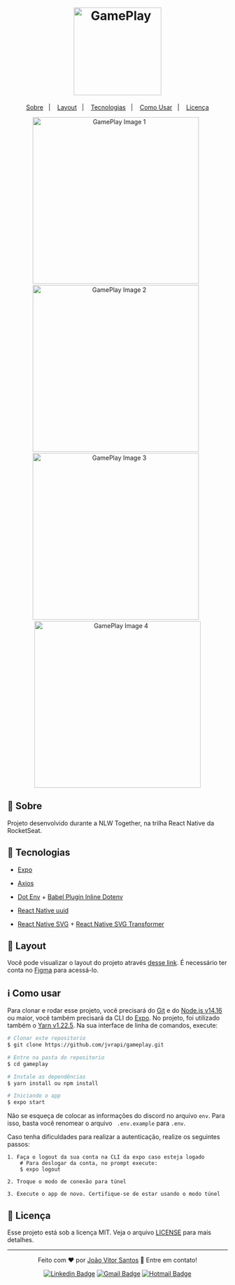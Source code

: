 <h1 align="center">
	<img src="https://user-images.githubusercontent.com/55202424/123529711-6834e680-d6c9-11eb-8fcf-511fec6854fb.png" alt="GamePlay" width="200"/>
</h1>
<p align="center">
  <a href="#open_book-sobre">Sobre</a>&nbsp;&nbsp;&nbsp;|&nbsp;&nbsp;&nbsp;
  <a href="#-layout">Layout</a>&nbsp;&nbsp;&nbsp;|&nbsp;&nbsp;&nbsp;
  <a href="#rocket-tecnologias">Tecnologias</a>&nbsp;&nbsp;&nbsp;|&nbsp;&nbsp;&nbsp;
  <a href="i-como-usar">Como Usar</a>&nbsp;&nbsp;&nbsp;|&nbsp;&nbsp;&nbsp;
  <a href="#memo-licença">Licença</a>
</p>

<div align="center">
	<img src="https://user-images.githubusercontent.com/55202424/123530694-b6e77e00-d6d3-11eb-9160-546ed64ded29.png" alt="GamePlay Image 1" height="380" />
	&nbsp;
	<img src="https://user-images.githubusercontent.com/55202424/123530695-bb139b80-d6d3-11eb-9b38-67330ada68c8.png" alt="GamePlay Image 2" height="380" />
	&nbsp;
	<img src="https://user-images.githubusercontent.com/55202424/123530698-c4046d00-d6d3-11eb-89ae-152b93157f71.png" alt="GamePlay Image 3" height="380" />
	&nbsp;
	<img src="https://user-images.githubusercontent.com/55202424/123530775-93710300-d6d4-11eb-948e-88bd7f04e6b6.png" alt="GamePlay Image 4" height="380" />
</div>


## :open_book: Sobre
Projeto desenvolvido durante a NLW Together, na trilha React Native da RocketSeat.


## :rocket: Tecnologias
- [Expo](https://docs.expo.io)

- [Axios](https://github.com/axios/axios)

- [Dot Env](https://github.com/motdotla/dotenv) + [Babel Plugin Inline Dotenv](https://github.com/brysgo/babel-plugin-inline-dotenv)

- [React Native uuid](https://github.com/eugenehp/react-native-uuid)

- [React Native SVG](https://github.com/react-native-svg/react-native-svg) + [React Native SVG Transformer](https://github.com/kristerkari/react-native-svg-transformer)

## 🔖 Layout

Você pode visualizar o layout do projeto através [desse link](https://www.figma.com/file/bT2L877FgoOWR1lF1f8iwH/GamePlay/duplicate). É necessário ter conta no [Figma](http://figma.com/) para acessá-lo.

## ℹ Como usar

Para clonar e rodar esse projeto, você precisará do [Git](https://git-scm.com) e do  [Node.js v14.16](https://nodejs.org) ou maior, você também precisará da CLI do [Expo](https://docs.expo.io). No projeto, foi utilizado também o [Yarn v1.22.5](https://yarnpkg.com). Na sua interface de linha de comandos, execute:

```bash
# Clonar este repositorio
$ git clone https://github.com/jvrapi/gameplay.git

# Entre na pasta do repositorio
$ cd gameplay

# Instale as dependências
$ yarn install ou npm install

# Iniciando o app
$ expo start

```

Não se esqueça de colocar as informações do discord no arquivo ```env```. Para isso, basta você renomear o arquivo ``` .env.example``` para ```.env```.

Caso tenha dificuldades para realizar a autenticação, realize os seguintes passos:

```
1. Faça o logout da sua conta na CLI da expo caso esteja logado
	# Para deslogar da conta, no prompt execute:
	$ expo logout

2. Troque o modo de conexão para túnel

3. Execute o app de novo. Certifique-se de estar usando o modo túnel
```

## :memo: Licença
Esse projeto está sob a licença MIT. Veja o arquivo [LICENSE](./LICENSE) para mais detalhes.

---


<div align="center">


Feito com  ❤ por [João Vitor Santos](https://github.com/jvrapi) 👋 Entre em contato!

[![Linkedin Badge](https://img.shields.io/badge/-João%20Vitor-blue?style=flat-square&logo=Linkedin&logoColor=white&link=https://www.linkedin.com/in/joaovitorssdelima/)](https://www.linkedin.com/in/joaovitorssdelima/) 
[![Gmail Badge](https://img.shields.io/badge/-Gmail-c14438?style=flat-square&logo=Gmail&logoColor=white&link=mailto:joaooviitoorr@gmail.com)](mailto:joaooviitoorr@gmail.com) 
[![Hotmail Badge](https://img.shields.io/badge/-Hotmail-0078d4?style=flat-square&logo=microsoft-outlook&logoColor=white&link=mailto:joaooviitorr@hotmail.com)](mailto:joaooviitorr@hotmail.com)
	
</div>
